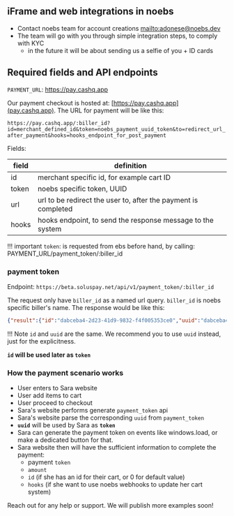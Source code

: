 ## iFrame and web integrations in noebs

- Contact noebs team for account creations [mailto:adonese@noebs.dev](mailto:adonese@noebs.dev)
- The team will go with you through simple integration steps, to comply with KYC
    - in the future it will be about sending us a selfie of you + ID cards


## Required fields and API endpoints

`PAYMENT_URL`: https://pay.cashq.app

Our payment checkout is hosted at: [https://pay.cashq.app](pay.cashq.app). The URL for payment will be like this:

`https://pay.cashq.app/:biller_id?id=merchant_defined_id&token=noebs_payment_uuid_token&to=redirect_url_after_payment&hooks=hooks_endpoint_for_post_payment`

Fields:

| field | definition |
|-------|------------|
| id | merchant specific id, for example cart ID |
| token | noebs specific token, UUID |
| url | url to be redirect the user to, after the payment is completed |
| hooks | hooks endpoint, to send the response message to the system |

!!! important
    `token`: is requested from ebs before hand, by calling: PAYMENT_URL/payment_token/:biller_id


### payment token

Endpoint: `https://beta.soluspay.net/api/v1/payment_token/:biller_id`

The request only have `biller_id` as a named url query. `biller_id` is noebs specific biller's name. The response would be like this:

```json
{"result":{"id":"dabceba4-2d23-41d9-9832-f4f005353ce0","uuid":"dabceba4-2d23-41d9-9832-f4f005353ce0"}
```

!!! Note
    `id` and `uuid` are the same. We recommend you to use `uuid` instead, just for the explicitness.


**`id` will be used later as `token`**

### How the payment scenario works

- User enters to Sara website
- User add items to cart
- User proceed to checkout
- Sara's website performs generate `payment_token` api
- Sara's website parse the corresponding `uuid` from `payment_token`
- **`uuid`** will be used by Sara as **`token`**
- Sara can generate the payment token on events like windows.load, or make a dedicated button for that.
- Sara website then will have the sufficient information to complete the payment:
    - payment `token`
    - `amount`
    - `id` (if she has an id for their cart, or 0 for default value)
    - `hooks` (if she want to use noebs webhooks to update her cart system)


Reach out for any help or support. We will publish more examples soon!